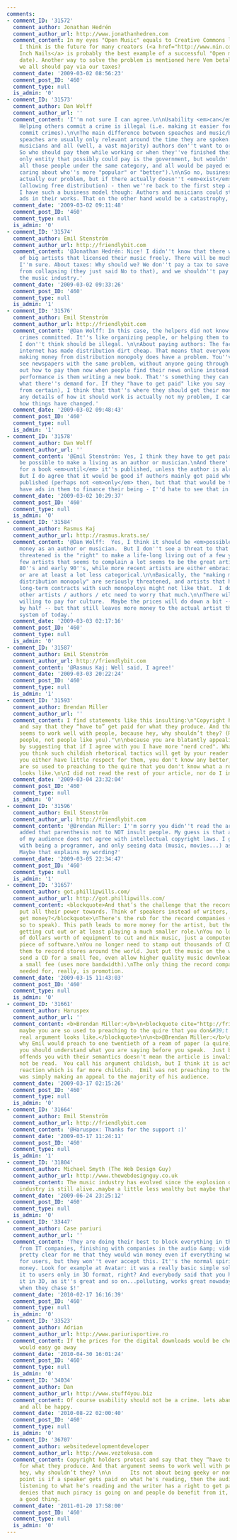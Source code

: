 ```yaml
---
comments:
- comment_ID: '31572'
  comment_author: Jonathan Hedrén
  comment_author_url: http://www.jonathanhedren.com
  comment_content: In my eyes "Open Music" equals to Creative Commons licensing which
    I think is the future for many creators (<a href="http://www.nin.com/" rel="nofollow">Nine
    Inch Nails</a> is probably the best example of a successful "Open musician" to
    date). Another way to solve the problem is mentioned here Vem betalar?. Maybe
    we all should pay via our taxes?
  comment_date: '2009-03-02 08:56:23'
  comment_post_ID: '460'
  comment_type: null
  is_admin: '0'
- comment_ID: '31573'
  comment_author: Dan Wolff
  comment_author_url: ''
  comment_content: 'I''m not sure I can agree.\n\nUsability <em>can</em> be a crime.
    Helping others commit a crime is illegal (i.e. making it easier for others to
    commit crimes).\n\nThe main difference between speaches and music/books is that
    speaches are usually only relevant around the time they are spoken.\n\nAnd some
    musicians and all (well, a vast majority) authors don''t want to or cannot perform.
    So who should pay them while working or when they''ve finished their work? The
    only entity that possibly could pay is the government, but wouldn''t that put
    all those people under the same category, and all would be payed equally (without
    caring about who''s more "popular" or "better").\n\nSo no, business model isn''t
    actually our problem, but if there actually doesn''t <em>exist</em> a good one
    (allowing free distribution) - then we''re back to the first step again.\n(I guess
    I have such a business model though: Authors and musicians could start to include
    ads in their works. That on the other hand would be a catastrophy, so I hope not)'
  comment_date: '2009-03-02 09:11:48'
  comment_post_ID: '460'
  comment_type: null
  is_admin: '0'
- comment_ID: '31574'
  comment_author: Emil Stenström
  comment_author_url: http://friendlybit.com
  comment_content: '@Jonathan Hedrén: Nice! I didn''t know that there were good examples
    of big artists that licensed their music freely. There will be much more of that,
    I''m sure. About taxes: Why should we? We don''t pay a tax to save the car industry
    from collapsing (they just said No to that), and we shouldn''t pay a tax to help
    the music industry.'
  comment_date: '2009-03-02 09:33:26'
  comment_post_ID: '460'
  comment_type: null
  is_admin: '1'
- comment_ID: '31576'
  comment_author: Emil Stenström
  comment_author_url: http://friendlybit.com
  comment_content: '@Dan Wolff: In this case, the helpers did not know of the specific
    crimes committed. It''s like organizing people, or helping them to network, something
    I don''t think should be illegal. \n\nAbout paying authors: The fact is that the
    internet has made distribution dirt cheap. That means that everyone previously
    making money from distribution monopoly does have a problem. You''ve started to
    see newspapers with the same problem, without anyone going through hoops to find
    out how to pay them now when people find their news online instead. \n\nAn author''s
    performance is them writing a new book. That''s something they can do, and that''s
    what there''s demand for. If they "have to get paid" like you say (which is far
    from certain), I think that that''s where they should get their money. Again,
    any details of how it should work is actually not my problem, I can just describe
    how things have changed.'
  comment_date: '2009-03-02 09:48:43'
  comment_post_ID: '460'
  comment_type: null
  is_admin: '1'
- comment_ID: '31578'
  comment_author: Dan Wolff
  comment_author_url: ''
  comment_content: '@Emil Stenström: Yes, I think they have to get paid. It should
    be possible to make a living as an author or musician.\nAnd there''s no demand
    for a book <em>until</em> it''s published, unless the author is already very famous.
    But I do agree that it would be good if authors mainly got paid when a book is
    published (perhaps not <em>only</em> then, but that that would be the main "salary").\n\nNewspapers
    have ads in them to finance their being - I''d hate to see that in books.'
  comment_date: '2009-03-02 10:29:37'
  comment_post_ID: '460'
  comment_type: null
  is_admin: '0'
- comment_ID: '31584'
  comment_author: Rasmus Kaj
  comment_author_url: http://rasmus.krats.se/
  comment_content: '@Dan Wolff:  Yes, I think it should be <em>possible</em> to make
    money as an author or musician.  But I don''t see a threat to that.\n\nWhat is
    threatened is the "right" to make a life-long living out of a few years of creativity.  The
    few artists that seems to complain a lot seems to be the great artists of the
    80''s and early 90''s, while more recent artists are either embracing the Internet
    or are at least a lot less categorical.\n\nBasically, the "making money from a
    distribution monopoly" are seriously threatened, and artists that have signed
    long-term contracts with such monopoloys might not like that.  I don''t think
    other artists / authors / etc need to worry that much.\n\nThere will be people
    willing to pay for culture.  Maybe the prices will do down a bit -- maybe even
    by half -- but that still leaves more money to the actual artist than the big-label
    system of today.'
  comment_date: '2009-03-03 02:17:16'
  comment_post_ID: '460'
  comment_type: null
  is_admin: '0'
- comment_ID: '31587'
  comment_author: Emil Stenström
  comment_author_url: http://friendlybit.com
  comment_content: '@Rasmus Kaj: Well said, I agree!'
  comment_date: '2009-03-03 20:22:24'
  comment_post_ID: '460'
  comment_type: null
  is_admin: '1'
- comment_ID: '31593'
  comment_author: Brendan Miller
  comment_author_url: ''
  comment_content: I find statements like this insulting:\n"Copyright holders protest
    and say that they “have to” get paid for what they produce. And that argument
    seems to work well with people, because hey, why shouldn’t they? (Real non-geeky
    people, not people like you)."\n\nbecause you are blatantly appealing to my ego
    by suggesting that if I agree with you I have more "nerd cred". Whatever...\n\nThat
    you think such childish rhetorical tactics will get by your reader makes me think
    you either have little respect for them, you don't know any better, or maybe you
    are so used to preaching to the quire that you don't know what a real argument
    looks like.\n\nI did not read the rest of your article, nor do I intend to.
  comment_date: '2009-03-04 23:32:04'
  comment_post_ID: '460'
  comment_type: null
  is_admin: '0'
- comment_ID: '31596'
  comment_author: Emil Stenström
  comment_author_url: http://friendlybit.com
  comment_content: '@Brendan Miller: I''m sorry you didn''t read the article. I actually
    added that parenthesis not to NOT insult people. My guess is that a bigger chunk
    of my audience does not agree with intellectual copyright laws. I guess it comes
    with being a programmer, and only seeing data (music, movies...) as 1''s and 0''s.
    Maybe that explains my wording?'
  comment_date: '2009-03-05 22:34:47'
  comment_post_ID: '460'
  comment_type: null
  is_admin: '1'
- comment_ID: '31657'
  comment_author: got.phillipwills.com/
  comment_author_url: http://got.phillipwills.com/
  comment_content: <blockquote>And that’s the challenge that the record industry should
    put all their power towards. Think of speakers instead of writers, how do they
    get money?</blockquote>\nThere's the rub for the record companies (RIAA's customers,
    so to speak). This path leads to more money for the artist, but the record company
    getting cut out or at least playing a much smaller role.\nYou no longer need millions
    of dollars worth of equipment to cut and mix music, just a computer and a special
    piece of software.\nYou no longer need to stamp out thousands of CDs and distribute
    them to record stores around the world. Just put the music on the web, offer to
    send a CD for a small fee, even allow higher quality music downloads (flac) for
    a small fee (uses more bandwidth).\nThe only thing the record company will be
    needed for, really, is promotion.
  comment_date: '2009-03-15 11:43:03'
  comment_post_ID: '460'
  comment_type: null
  is_admin: '0'
- comment_ID: '31661'
  comment_author: Haruspex
  comment_author_url: ''
  comment_content: <b>Brendan Miller:</b>\n<blockquote cite="http://friendlybit.com/other/usability-isnt-a-crime/#comment-31593">[...]or
    maybe you are so used to preaching to the quire that you don&#39;t know what a
    real argument looks like.</blockquote>\n\n<b>@Brendan Miller:</b>\nI can't imagine
    why Emil would preach to one twentieth of a ream of paper (a quire).  Perhaps
    you should understand what you are saying before you speak.  Just because someone
    offends you with their semantics doesn't mean the article is invalid and should
    not be read.  You call his argument childish, but I think it is actually your
    reaction which is far more childish.  Emil was not preaching to the choir, he
    was simply making an appeal to the majority of his audience.
  comment_date: '2009-03-17 02:15:26'
  comment_post_ID: '460'
  comment_type: null
  is_admin: '0'
- comment_ID: '31664'
  comment_author: Emil Stenström
  comment_author_url: http://friendlybit.com
  comment_content: '@Haruspex: Thanks for the support :)'
  comment_date: '2009-03-17 11:24:11'
  comment_post_ID: '460'
  comment_type: null
  is_admin: '1'
- comment_ID: '31804'
  comment_author: Michael Smyth (The Web Design Guy)
  comment_author_url: http://www.thewebdesignguy.co.uk
  comment_content: The music industry has evolved since the explosion of p2p..the
    industry is still alive..maybe a little less wealthy but maybe thats a good thing!
  comment_date: '2009-06-24 23:25:12'
  comment_post_ID: '460'
  comment_type: null
  is_admin: '0'
- comment_ID: '33447'
  comment_author: Case pariuri
  comment_author_url: ''
  comment_content: 'They are doing their best to block everything in this world. Starting
    from IT companies, finishing with companies in the audio &amp; video world. It''s
    pretty clear for me that they would win money even if everything was for free
    for users, but they won''t ever accept this. It''s the normal spirit to chase
    money. Look for example at Avatar: it was a really basic simple solution to give
    it to users only in 3D format, right? And everybody said that you have to see
    it in 3D, as it''s great and so on...polluting, works great nowadays, especially
    when they chase $!'
  comment_date: '2010-02-17 16:16:39'
  comment_post_ID: '460'
  comment_type: null
  is_admin: '0'
- comment_ID: '33523'
  comment_author: Adrian
  comment_author_url: http://www.pariurisportive.ro
  comment_content: If the prices for the digital downloads would be cheaper this problems
    would easy go away
  comment_date: '2010-04-30 16:01:24'
  comment_post_ID: '460'
  comment_type: null
  is_admin: '0'
- comment_ID: '34034'
  comment_author: Dan
  comment_author_url: http://www.stuff4you.biz
  comment_content: Of course usability should not be a crime. lets abandon government
    and all be happy.
  comment_date: '2010-08-22 02:00:40'
  comment_post_ID: '460'
  comment_type: null
  is_admin: '0'
- comment_ID: '36707'
  comment_author: websitedevelopmentdeveloper
  comment_author_url: http://www.veztekusa.com
  comment_content: Copyright holders protest and say that they “have to” get paid
    for what they produce. And that argument seems to work well with people, because
    hey, why shouldn’t they? \n\n      Its not about being geeky or non-geeky.The whole
    point is if a speaker gets paid on what he's reading, then the audience is "actually"
    listening to what he's reading and the writer has a right to get paid. No one
    denies that much piracy is going on and people do benefit from it, still its not
    a good thing.
  comment_date: '2011-01-20 17:58:00'
  comment_post_ID: '460'
  comment_type: null
  is_admin: '0'
---
```

